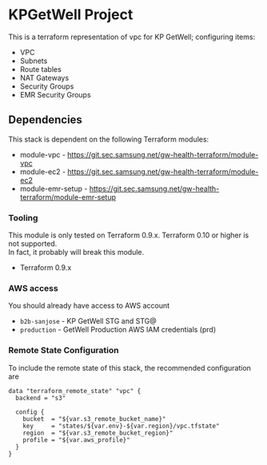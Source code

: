 # KPGetWell Project

This is a terraform representation of vpc for KP GetWell; configuring items:
- VPC
- Subnets
- Route tables
- NAT Gateways
- Security Groups
- EMR Security Groups

## Dependencies

This stack is dependent on the following Terraform modules:  

- module-vpc -  https://git.sec.samsung.net/gw-health-terraform/module-vpc
- module-ec2 - https://git.sec.samsung.net/gw-health-terraform/module-ec2
- module-emr-setup - https://git.sec.samsung.net/gw-health-terraform/module-emr-setup


### Tooling
This module is only tested on Terraform 0.9.x.  Terraform 0.10 or higher is not supported.  
In fact, it probably will break this module.

- Terraform 0.9.x

### AWS access

You should already have access to AWS account
- `b2b-sanjose` - KP GetWell STG and STG@
- `production` - GetWell Production AWS IAM credentials (prd)


### Remote State Configuration

To include the remote state of this stack, the recommended configuration are
```
data "terraform_remote_state" "vpc" {
  backend = "s3"

  config {
    bucket  = "${var.s3_remote_bucket_name}"
    key     = "states/${var.env}-${var.region}/vpc.tfstate"
    region  = "${var.s3_remote_bucket_region}"
    profile = "${var.aws_profile}"
  }
}
```
